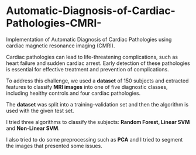 # Automatic-Diagnosis-of-Cardiac-Pathologies-CMRI-
Implementation of Automatic Diagnosis of Cardiac Pathologies using cardiac magnetic resonance imaging (CMRI). 

Cardiac pathologies can lead to life-threatening complications, such as heart failure and sudden cardiac arrest. Early detection of 
these pathologies is essential for effective treatment and prevention of complications.

To address this challenge, we used a **dataset** of 150 subjects and extracted features to classify **MRI 
images** into one of five diagnostic classes, including healthy controls and four cardiac pathologies. 

The **dataset** was split into a training-validation set and then the algorithm is used with the given test set. 

I tried three algorithms to classify the subjects: **Random Forest, Linear SVM** and **Non-Linear SVM**. 

I also tried to do some preprocessing such as **PCA** and I tried to segment the images that presented some 
issues.
